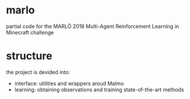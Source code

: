 # marlo
partial code for the MARLÖ 2018 Multi-Agent Reinforcement Learning in Minecraft challenge

# structure
the project is devided into:
- interface: utilities and wrappers aroud Malmo
- learning: obtaining observations and training state-of-the-art methods
